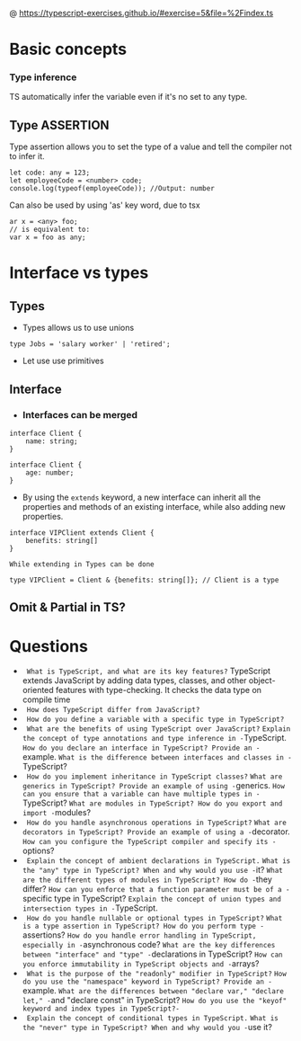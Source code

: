 @ https://typescript-exercises.github.io/#exercise=5&file=%2Findex.ts

# Basic concepts
### Type inference
TS automatically infer the variable even if it's no set to any type.

##  Type ASSERTION
Type assertion allows you to set the type of a value and tell the compiler not to infer it. 

```
let code: any = 123; 
let employeeCode = <number> code; 
console.log(typeof(employeeCode)); //Output: number
```
 Can also be used by using 'as' key word, due to tsx 
```
ar x = <any> foo; 
// is equivalent to:
var x = foo as any;
```

# Interface vs types
## Types
- Types allows us to use unions
```
type Jobs = 'salary worker' | 'retired';
```

- Let use use primitives
## Interface
- ### Interfaces can be merged

```
interface Client { 
    name: string; 
}

interface Client {
    age: number;
}
```
-  By using the `extends` keyword, a new interface can inherit all the properties and methods of an existing interface, while also adding new properties.
```
interface VIPClient extends Client {
    benefits: string[]
}
```
` While extending in Types can be done `

```
type VIPClient = Client & {benefits: string[]}; // Client is a type
```

## Omit & Partial in TS?

# Questions



- ` What is TypeScript, and what are its key features?`
        TypeScript extends JavaScript by adding data types, classes, and other object-oriented features with type-checking. It checks the data type on compile time
- ` How does TypeScript differ from JavaScript?`
- ` How do you define a variable with a specific type in TypeScript?`
- ` What are the benefits of using TypeScript over JavaScript?`
` Explain the concept of type annotations and type inference in - `TypeScript.
` How do you declare an interface in TypeScript? Provide an - `example.
` What is the difference between interfaces and classes in - `TypeScript?
- ` How do you implement inheritance in TypeScript classes?`
` What are generics in TypeScript? Provide an example of using - `generics.
` How can you ensure that a variable can have multiple types in - `TypeScript?
` What are modules in TypeScript? How do you export and import - `modules?
- ` How do you handle asynchronous operations in TypeScript?`
` What are decorators in TypeScript? Provide an example of using a - `decorator.
` How can you configure the TypeScript compiler and specify its - `options?
- ` Explain the concept of ambient declarations in TypeScript.`
` What is the "any" type in TypeScript? When and why would you use - `it?
` What are the different types of modules in TypeScript? How do - `they differ?
` How can you enforce that a function parameter must be of a - `specific type in TypeScript?
` Explain the concept of union types and intersection types in - `TypeScript.
- ` How do you handle nullable or optional types in TypeScript?`
` What is a type assertion in TypeScript? How do you perform type - `assertions?
` How do you handle error handling in TypeScript, especially in - `asynchronous code?
` What are the key differences between "interface" and "type" - `declarations in TypeScript?
` How can you enforce immutability in TypeScript objects and - `arrays?
- ` What is the purpose of the "readonly" modifier in TypeScript?`
` How do you use the "namespace" keyword in TypeScript? Provide an - `example.
` What are the differences between "declare var," "declare let," - `and "declare const" in TypeScript?
` How do you use the "keyof" keyword and index types in TypeScript?- `
- ` Explain the concept of conditional types in TypeScript.`
` What is the "never" type in TypeScript? When and why would you - `use it?
